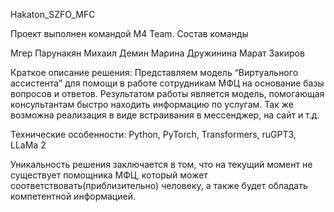 Hakaton_SZFO_MFC

Проект выполнен командой M4 Team.
Состав команды

Мгер Парунакян
Михаил Демин
Марина Дружинина
Марат Закиров

Краткое описание решения:
Представляем модель “Виртуального ассистента” для помощи в работе сотрудникам МФЦ на основание базы вопросов и ответов. Результатом работы является модель, помогающая консультантам быстро находить информацию по услугам. Так же возможна реализация в виде встраивания в мессенджер, на сайт и т.д.

Технические особенности:
Python, PyTorch, Transformers, ruGPT3, LLaMa 2

Уникальность решения заключается в том, что на текущий момент не существует помощника МФЦ,  который может соответствовать(приблизительно) человеку, а также будет обладать компетентной информацией.
